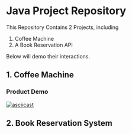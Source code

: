 # Java Project Repository

This Repository Contains 2 Projects, including
1. Coffee Machine
2. A Book Reservation API

Below will demo their interactions.

## 1. Coffee Machine

### Product Demo
[![asciicast](https://asciinema.org/a/pfAiouqj8FUeTsDV4EA1oWOQM.svg)](https://asciinema.org/a/pfAiouqj8FUeTsDV4EA1oWOQM)


## 2. Book Reservation System
